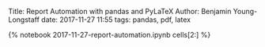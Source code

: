 Title: Report Automation with pandas and PyLaTeX
Author: Benjamin Young-Longstaff
date: 2017-11-27 11:55
tags: pandas, pdf, latex

{% notebook 2017-11-27-report-automation.ipynb cells[2:] %}